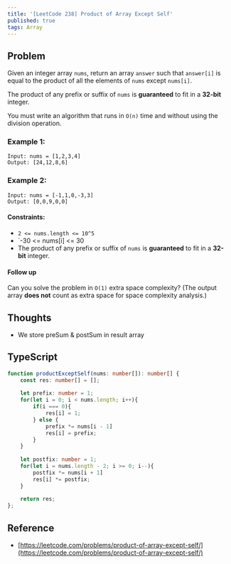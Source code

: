 ```yaml
---
title: '[LeetCode 238] Product of Array Except Self'
published: true
tags: Array
---
```


## Problem

Given an integer array `nums`, return an array `answer` such that `answer[i]` is
equal to the product of all the elements of `nums` except `nums[i]`.

The product of any prefix or suffix of `nums` is **guaranteed** to fit in a **32-bit** integer.

You must write an algorithm that runs in `O(n)` time and without using the division operation.

### Example 1:

```
Input: nums = [1,2,3,4]
Output: [24,12,8,6]
```

### Example 2:

```
Input: nums = [-1,1,0,-3,3]
Output: [0,0,9,0,0]
```
 
#### Constraints:

- `2 <= nums.length <= 10^5`
- `-30 <= nums[i] <= 30
- The product of any prefix or suffix of `nums` is **guaranteed** to fit in a **32-bit** integer.
 

#### Follow up

Can you solve the problem in `O(1)` extra space complexity? (The output array
**does not** count as extra space for space complexity analysis.)

## Thoughts

- We store preSum & postSum in result array

## TypeScript

```typescript
function productExceptSelf(nums: number[]): number[] {
    const res: number[] = [];
    
    let prefix: number = 1;
    for(let i = 0; i < nums.length; i++){
        if(i === 0){
            res[i] = 1;
        } else {
            prefix *= nums[i - 1]
            res[i] = prefix;
        }
    }
    
    let postfix: number = 1;
    for(let i = nums.length - 2; i >= 0; i--){
        postfix *= nums[i + 1]
        res[i] *= postfix;
    }
    
    return res;
};
```

## Reference

- [https://leetcode.com/problems/product-of-array-except-self/](https://leetcode.com/problems/product-of-array-except-self/)